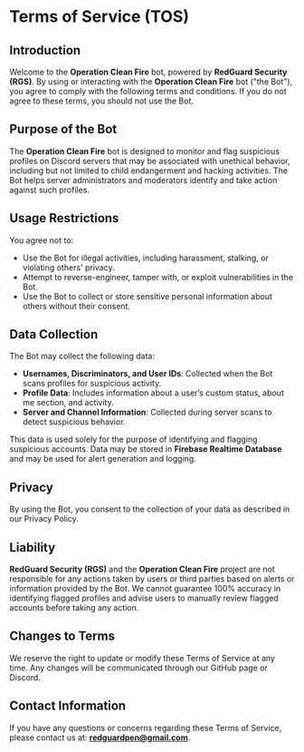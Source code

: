 # Terms of Service (TOS)

## Introduction
Welcome to the **Operation Clean Fire** bot, powered by **RedGuard Security (RGS)**. By using or interacting with the **Operation Clean Fire** bot ("the Bot"), you agree to comply with the following terms and conditions. If you do not agree to these terms, you should not use the Bot.

## Purpose of the Bot
The **Operation Clean Fire** bot is designed to monitor and flag suspicious profiles on Discord servers that may be associated with unethical behavior, including but not limited to child endangerment and hacking activities. The Bot helps server administrators and moderators identify and take action against such profiles.

## Usage Restrictions
You agree not to:
- Use the Bot for illegal activities, including harassment, stalking, or violating others' privacy.
- Attempt to reverse-engineer, tamper with, or exploit vulnerabilities in the Bot.
- Use the Bot to collect or store sensitive personal information about others without their consent.

## Data Collection
The Bot may collect the following data:
- **Usernames, Discriminators, and User IDs**: Collected when the Bot scans profiles for suspicious activity.
- **Profile Data**: Includes information about a user’s custom status, about me section, and activity.
- **Server and Channel Information**: Collected during server scans to detect suspicious behavior.

This data is used solely for the purpose of identifying and flagging suspicious accounts. Data may be stored in **Firebase Realtime Database** and may be used for alert generation and logging.

## Privacy
By using the Bot, you consent to the collection of your data as described in our Privacy Policy.

## Liability
**RedGuard Security (RGS)** and the **Operation Clean Fire** project are not responsible for any actions taken by users or third parties based on alerts or information provided by the Bot. We cannot guarantee 100% accuracy in identifying flagged profiles and advise users to manually review flagged accounts before taking any action.

## Changes to Terms
We reserve the right to update or modify these Terms of Service at any time. Any changes will be communicated through our GitHub page or Discord.

## Contact Information
If you have any questions or concerns regarding these Terms of Service, please contact us at: **redguardpen@gmail.com**.


